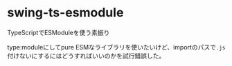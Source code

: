 # swing-ts-esmodule
TypeScriptでESModuleを使う素振り

type:moduleにしてpure ESMなライブラリを使いたいけど、importのパスで`.js`付けないにするにはどうすればいいのかを試行錯誤した。
